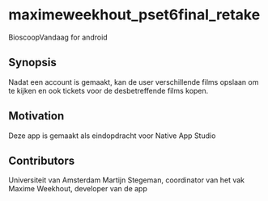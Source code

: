 # maximeweekhout_pset6final_retake

BioscoopVandaag for android

## Synopsis
Nadat een account is gemaakt, kan de user verschillende films opslaan om te kijken 
en ook tickets voor de desbetreffende films kopen.

## Motivation 
Deze app is gemaakt als eindopdracht voor Native App Studio

## Contributors
Universiteit van Amsterdam
Martijn Stegeman, coordinator van het vak
Maxime Weekhout, developer van de app